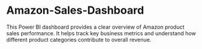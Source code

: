 # Amazon-Sales-Dashboard
This Power BI dashboard provides a clear overview of Amazon product sales performance. It helps track key business metrics and understand how different product categories contribute to overall revenue.
